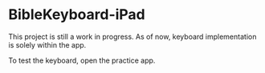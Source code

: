 # BibleKeyboard-iPad

This project is still a work in progress. As of now, keyboard implementation is solely within the app.

To test the keyboard, open the practice app.
